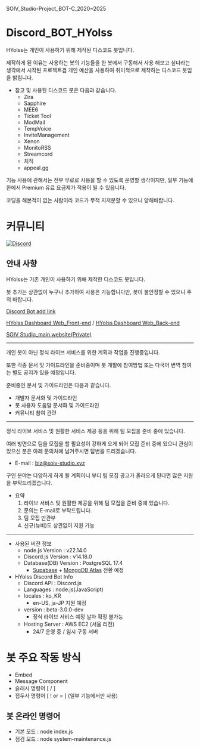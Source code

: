 SOIV_Studio-Project_BOT-C_2020~2025
# Discord_BOT_HYolss
HYolss는 개인이 사용하기 위해 제작된 디스코드 봇입니다.

제작하게 된 이유는 사용하는 봇의 기능들을 한 봇에서 구동해서 사용 해보고 싶다라는 생각에서 시작된 프로젝트겸 개인 예산을 사용하여 취미적으로 제작하는 디스코드 봇임을 밝힘니다.
- 참고 및 사용된 디스코드 봇은 다음과 같습니다.
    * Zira
    * Sapphire
    * MEE6
    * Ticket Tool
    * ModMail
    * TempVoice
    * InviteManagement
    * Xenon
    * MonitoRSS
    * Streamcord
    * 치직
    * appeal.gg

기능 사용에 관해서는 전부 무료로 사용을 할 수 있도록 운영할 생각이지만, 일부 기능에 한에서 Premium 유료 요금제가 적용이 될 수 있읍니다.

코딩을 해본적이 없는 사람이라 코드가 무척 지저분할 수 있으니 양해바랍니다.

# 커뮤니티
[![Discord](https://img.shields.io/badge/Discord-%235865F2.svg?style=for-the-badge&logo=discord&logoColor=white)](https://discord.gg/GvpmtExPrf) 

## 안내 사향
HYolss는 기존 개인이 사용하기 위해 제작한 디스코드 봇입니다.

봇 추가는 상관없이 누구나 추가하여 사용은 가능합니다만, 봇이 불안정할 수 있으니 주의 바랍니다.

[Discord Bot add link](https://discord.com/oauth2/authorize?client_id=888061096441819166)

[HYolss Dashboard Web_Front-end](https://github.com/SOIV-Studio/HYolss-Dashboard-Web_Front-end) / 
[HYolss Dashboard Web_Back-end](https://github.com/SOIV-Studio/HYolss-Dashboard-Web_Back-end)

[SOIV Studio_main website(Private)](https://github.com/SOIV-Studio/main-website_Front-end)
- - -
개인 봇이 아닌 정식 라이브 서비스를 위한 계획과 작업을 진행중입니다.

또한 각종 문서 및 가이드라인을 준비중이며 봇 개발에 참여방법 또는 다국어 변역 참여는 별도 공지가 있을 예정입니다.

준비중인 문서 및 가이드라인은 다음과 같습니다.
- 개발자 문서화 및 가이드라인
- 봇 사용자 도움말 문서화 및 가이드라인
- 커뮤니티 참여 관련
- - -
정식 라이브 서비스 및 원활한 서비스 제공 등을 위해 팀 모집을 준비 중에 있습니다.

여러 방면으로 팀을 모집을 할 필요성이 강하게 오게 되어 모집 준비 중에 있으니 관심이 있으신 분은 아레 문의처에 남겨주시면 답변을 드리겠습니다.
- E-mail : biz@soiv-studio.xyz

구인 분야는 다양하게 하게 될 계획이니 부디 팀 모집 공고가 올라오게 된다면 많은 지원을 부탁드리겠습니다.

- 요약
    1. 라이브 서비스 및 원활한 제공을 위해 팀 모집을 준비 중에 있습니다.
    2. 문의는 E-mail로 부탁드립니다.
    3. 팀 모집 만관부
    4. 신규(뉴비)도 상관없이 지원 가능
- - -
- 사용된 버전 정보
    * node.js Version : v22.14.0
    * Discord.js Version : v14.18.0
    * Database(DB) Version : PostgreSQL 17.4 
        - [Supabase](https://supabase.com/) + [MongoDB Atlas](https://www.mongodb.com/) 전환 예정
- HYolss Discord Bot Info
    * Discord API : Discord.js
    * Languages : node.js(JavaScript)
    * locales : ko_KR
        - en-US, ja-JP 지원 예정
    * version : beta-3.0.0-dev
        - 정식 라이브 서비스 예정 날자 확정 불가능
    * Hosting Server : AWS EC2 (서울 리전)
        - 24/7 운영 중 / 임시 구동 서버

# 봇 주요 작동 방식
- Embed
- Message Component
- 슬래시 명령어 [ / ]
- 접두사 명령어 [ ! or = ] (일부 기능에서만 사용)

## 봇 온라인 명령어
* 기본 모드 : node index.js
* 점검 모드 : node system-maintenance.js